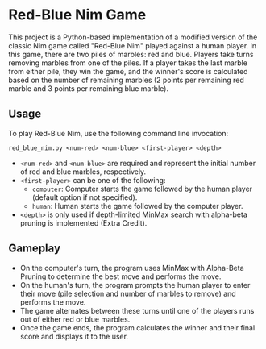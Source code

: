 # Red-Blue Nim Game

This project is a Python-based implementation of a modified version of the classic Nim game called "Red-Blue Nim" played against a human player. In this game, there are two piles of marbles: red and blue. Players take turns removing marbles from one of the piles. If a player takes the last marble from either pile, they win the game, and the winner's score is calculated based on the number of remaining marbles (2 points per remaining red marble and 3 points per remaining blue marble).

## Usage

To play Red-Blue Nim, use the following command line invocation:

```
red_blue_nim.py <num-red> <num-blue> <first-player> <depth>
```

- `<num-red>` and `<num-blue>` are required and represent the initial number of red and blue marbles, respectively.
- `<first-player>` can be one of the following:
  - `computer`: Computer starts the game followed by the human player (default option if not specified).
  - `human`: Human starts the game followed by the computer player.
- `<depth>` is only used if depth-limited MinMax search with alpha-beta pruning is implemented (Extra Credit).

## Gameplay

- On the computer's turn, the program uses MinMax with Alpha-Beta Pruning to determine the best move and performs the move.
- On the human's turn, the program prompts the human player to enter their move (pile selection and number of marbles to remove) and performs the move.
- The game alternates between these turns until one of the players runs out of either red or blue marbles.
- Once the game ends, the program calculates the winner and their final score and displays it to the user.
